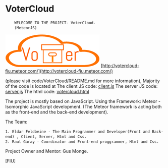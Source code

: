 # VoterCloud

		WELECOME TO THE PROJECT- VoterCloud.
		(MeteorJS)
![Alt text](Documents/UMLDiagrams/Drawing.png?raw=true "VoterCloud")
[http://votercloud-fiu.meteor.com/](http://votercloud-fiu.meteor.com/)

(please visit code/VoterCloud/README.md for more information), 
Majority of the code is located at
The client JS code: [client.js](Code/voterCloud/client/client.js)
The server JS code: [server.js](Code/voterCloud/server/server.js)
The html code: [votercloud.html](Code/voterCloud/votercloud.html)

The project is mostly based on JavaScript.
Using the Framework: Meteor - 
Isomorphic JavaScript development.
(The Meteor framework is acting both as the front-end and the back-end development).

The Team:

	1. Eldar Feldbeine - The Main Programmer and Developer(Front and Back-end) , Client, Server, Html and Css.
	2. Raul Garay - Coordinator and Front-end proggrammer, Html and Css.

Project Owner and Mentor:
	Gus Monge.
	

[FIU]
